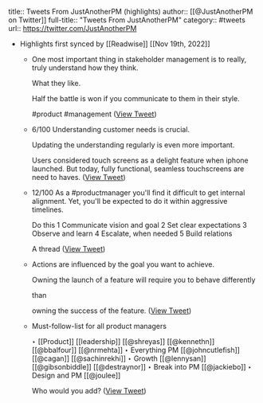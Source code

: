 title:: Tweets From JustAnotherPM (highlights)
author:: [[@JustAnotherPM on Twitter]]
full-title:: "Tweets From JustAnotherPM"
category:: #tweets
url:: https://twitter.com/JustAnotherPM

- Highlights first synced by [[Readwise]] [[Nov 19th, 2022]]
	- One most important thing in stakeholder management is to really, truly understand how they think.
	  
	  What they like.
	  
	  Half the battle is won if you communicate to them in their style. 
	  
	  #product #management ([View Tweet](https://twitter.com/JustAnotherPM/status/1357086512911966210))
	- 6/100
	  Understanding customer needs is crucial.
	  
	  Updating the understanding regularly is even more important.
	  
	  Users considered touch screens as a delight feature when iphone launched. But today, fully functional, seamless touchscreens are need to haves. ([View Tweet](https://twitter.com/JustAnotherPM/status/1385843525317799936))
	- 12/100
	  As a #productmanager you'll find it difficult to get internal alignment. Yet, you'll be expected to do it within aggressive timelines.
	  
	  Do this
	  1 Communicate vision and goal
	  2 Set clear expectations
	  3 Observe and learn
	  4 Escalate, when needed
	  5 Build relations
	  
	  A thread ([View Tweet](https://twitter.com/JustAnotherPM/status/1389875116864061445))
	- Actions are influenced by the goal you want to achieve.
	  
	  Owning the launch of a feature will require you to behave differently
	  
	  than
	  
	  owning the success of the feature. ([View Tweet](https://twitter.com/JustAnotherPM/status/1359857330242924548))
	- Must-follow-list for all product managers
	  
	  ‣ [[Product]] [[leadership]] [[@shreyas]] [[@kennethn]] [[@bbalfour]] [[@nrmehta]]
	  ‣ Everything PM [[@johncutlefish]] [[@cagan]] [[@sachinrekhi]] 
	  ‣ Growth [[@lennysan]] [[@gibsonbiddle]] [[@destraynor]]
	  ‣ Break into PM [[@jackiebo]] 
	  ‣ Design and PM [[@joulee]] 
	  
	  Who would you add? ([View Tweet](https://twitter.com/JustAnotherPM/status/1477658202829299715))